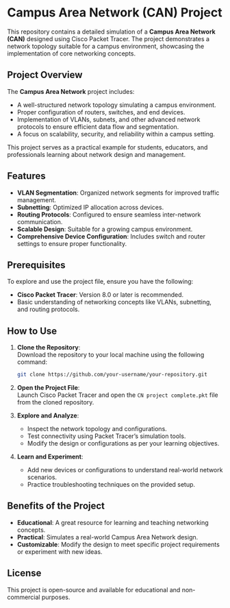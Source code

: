 # Campus Area Network (CAN) Project  

This repository contains a detailed simulation of a **Campus Area Network (CAN)** designed using Cisco Packet Tracer. The project demonstrates a network topology suitable for a campus environment, showcasing the implementation of core networking concepts.  

## Project Overview  

The **Campus Area Network** project includes:  
- A well-structured network topology simulating a campus environment.  
- Proper configuration of routers, switches, and end devices.  
- Implementation of VLANs, subnets, and other advanced network protocols to ensure efficient data flow and segmentation.  
- A focus on scalability, security, and reliability within a campus setting.  

This project serves as a practical example for students, educators, and professionals learning about network design and management.  

## Features  

- **VLAN Segmentation**: Organized network segments for improved traffic management.  
- **Subnetting**: Optimized IP allocation across devices.  
- **Routing Protocols**: Configured to ensure seamless inter-network communication.  
- **Scalable Design**: Suitable for a growing campus environment.  
- **Comprehensive Device Configuration**: Includes switch and router settings to ensure proper functionality.  

## Prerequisites  

To explore and use the project file, ensure you have the following:  

- **Cisco Packet Tracer**: Version 8.0 or later is recommended.  
- Basic understanding of networking concepts like VLANs, subnetting, and routing protocols.  

## How to Use  

1. **Clone the Repository**:  
   Download the repository to your local machine using the following command:  
   ```bash
   git clone https://github.com/your-username/your-repository.git
   ```  

2. **Open the Project File**:  
   Launch Cisco Packet Tracer and open the `CN project complete.pkt` file from the cloned repository.  

3. **Explore and Analyze**:  
   - Inspect the network topology and configurations.  
   - Test connectivity using Packet Tracer’s simulation tools.  
   - Modify the design or configurations as per your learning objectives.  

4. **Learn and Experiment**:  
   - Add new devices or configurations to understand real-world network scenarios.  
   - Practice troubleshooting techniques on the provided setup.  

## Benefits of the Project  

- **Educational**: A great resource for learning and teaching networking concepts.  
- **Practical**: Simulates a real-world Campus Area Network design.  
- **Customizable**: Modify the design to meet specific project requirements or experiment with new ideas.  

## License  

This project is open-source and available for educational and non-commercial purposes.  

